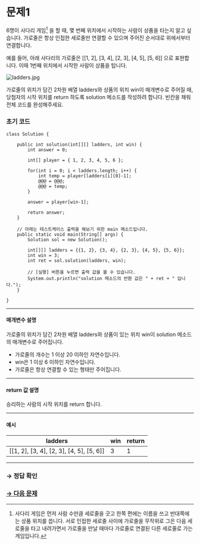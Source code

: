 # 문제1

6명이 사다리 게임[^1] 을 할 때, 몇 번째 위치에서 시작하는 사람이 상품을 타는지 알고 싶습니다. 가로줄은 항상 인접한 세로줄만 연결할 수 있으며 주어진 순서대로 위에서부터 연결합니다.

예를 들어, 아래 사다리의 가로줄은 [[1, 2], [3, 4], [2, 3], [4, 5], [5, 6]] 으로 표현합니다. 이때 1번째 위치에서 시작한 사람이 상품을 탑니다.

 ![ladders.jpg](https://grepp-programmers.s3.amazonaws.com/files/ybm/4179093d4d/d2f78792-2661-41bd-9973-f072153ee229.jpg)

가로줄의 위치가 담긴 2차원 배열 ladders와 상품의 위치 win이 매개변수로 주어질 때, 당첨자의 시작 위치를 return 하도록 solution 메소드를 작성하려 합니다. 빈칸을 채워 전체 코드를 완성해주세요.

### 초기 코드

```
class Solution {

    public int solution(int[][] ladders, int win) {
        int answer = 0;
        
        int[] player = { 1, 2, 3, 4, 5, 6 };
        
        for(int i = 0; i < ladders.length; i++) {
            int temp = player[ladders[i][0]-1];
            @@@ = @@@;
            @@@ = temp;
        }
        
        answer = player[win-1];
        
        return answer;
    }
    
    // 아래는 테스트케이스 출력을 해보기 위한 main 메소드입니다.
    public static void main(String[] args) {
        Solution sol = new Solution();

        int[][] ladders = {{1, 2}, {3, 4}, {2, 3}, {4, 5}, {5, 6}};
        int win = 3;
        int ret = sol.solution(ladders, win);
        
        // [실행] 버튼을 누르면 출력 값을 볼 수 있습니다.
        System.out.println("solution 메소드의 반환 값은 " + ret + " 입니다.");
    }

}
```

---

#### 매개변수 설명
가로줄의 위치가 담긴 2차원 배열 ladders와 상품이 있는 위치 win이 solution 메소드의 매개변수로 주어집니다.

* 가로줄의 개수는 1 이상 20 이하인 자연수입니다.
* win은 1 이상 6 이하인 자연수입니다.
* 가로줄은 항상 연결할 수 있는 형태만 주어집니다.

---

#### return 값 설명
승리하는 사람의 시작 위치를 return 합니다.

---
#### 예시

| ladders                              	| win | return |
|------------------------------------------|-----|--------|
| [[1, 2], [3, 4], [2, 3], [4, 5], [5, 6]] | 3   | 1  	|


[^1]: 사다리 게임은 먼저 사람 수만큼 세로줄을 긋고 한쪽 편에는 이름을 쓰고 반대쪽에는 상품 위치를 씁니다. 서로 인접한 세로줄 사이에 가로줄을 무작위로 그은 다음 세로줄을 타고 내려가면서 가로줄을 만날 때마다 가로줄로 연결된 다른 세로줄로 가는 게임입니다.

---

### → 정답 확인

### [→ 다음 문제](https://github.com/tnehf18/cosPro/blob/main/java/ex_2nd/ex_2nd_05/no_02/desc_02.md "cosPro 2급 Java 5차 2번 문제")
